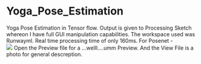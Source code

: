 # Yoga_Pose_Estimation
Yoga Pose Estimation in Tensor flow. Output is given to Processing Sketch whereon I have full GUI manipulation capabilities. The workspace used was Runwayml. Real time processing time of only 160ms.
For Posenet - 
<br>![](https://github.com/kickereb/Yoga_Pose_Estimation/blob/master/Preview%20(2).gif)
Open the Preview file for a ...welll....umm Preview.
And the View File is a photo for general descreption.
